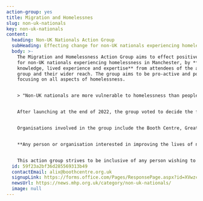 ```yaml
---
action-group: yes
title: Migration and Homelessnes
slug: non-uk-nationals
key: non-uk-nationals
content:
  heading: Non-UK Nationals Action Group
  subHeading: Effecting change for non-UK nationals experiencing homelessness in Manchester
  body: >-
    The Migration and Homelessness Action Group aims to effect positive change
    for non-UK nationals experiencing homelessness in Manchester, by **using
    knowledge, lived experience and expertise** from attendees of the action
    group and their wider reach. The group aims to be pro-active and positive,
    focusing on all aspects of homelessness. 


    > "Non-UK nationals are more vulnerable to homelessness than people with UK citizenship, and those with restricted or undetermined eligibility for public funds even more so." - from Crisis report 'A Home For All'


    After launching at the end of 2022, the group voted to decide the first topic of focus for the group –**how non–UK nationals with restricted eligibility to public funds can access accommodation.** The group has begun to design a toolkit which can be of use to frontline services and people experiencing these issues themselves. It helps readers navigate the system, demystify common misconceptions and raises awareness of what support people can access no matter what your immigration status.


    O﻿rganisations involved in the group include the Booth Centre, Greater Manchester Immigration Aid Unit and Boaz Trust, as well as other organisations that work with Non-UK nationals, and people with lived experience.  


    **Any person or organisation interested in improving the lives of non-UK nationals experiencing homelessness in Manchester is welcome to attend this group!**


    This action group strives to be inclusive of any person wishing to attend. For example, if we have attendees whose first language is not English, we will use existing resources to aid their participation, such as offering support from multi-lingual volunteers. We will not rely on email communication only; we will reach out via text message to attendees who do not have email access, and you can drop into the Booth Centre for a chat if you are interested in getting involved.
  id: 59f23a2bf36d285569313b49
  contactEmail: alix@boothcentre.org.uk
  signupLink: https://forms.office.com/Pages/ResponsePage.aspx?id=XVwzcf1bkE61VN8N5KjjQjkoCHBJKMVKuWG3gz25EypUM1gxNTZLNUgwS0tGNUhNVkExNUJPRkY5Ni4u
  newsUrl: https://news.mhp.org.uk/category/non-uk-nationals/
  image: null
---
```

